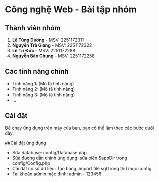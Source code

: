 # Công nghệ Web - Bài tập nhóm

## Thành viên nhóm
1. **Lê Tùng Dương** - MSV: 2251172311
2. **Nguyễn Trà Giang** - MSV: 2251172322
3. **Lê Trí Đức** - MSV: 2251172288
4. **Nguyễn Bảo Chung** - MSV: 2251172258


## Các tính năng chính
- Tính năng 1: (Mô tả tính năng)
- Tính năng 2: (Mô tả tính năng)
- Tính năng 3: (Mô tả tính năng)
- ...

## Cài đặt
Để chạy ứng dụng trên máy của bạn, bạn có thể làm theo các bước dưới đây:

##Cài đặt ứng dụng
- Sửa database: config/Database.php
- Sửa đường dẫn chính ứng dụng: sửa biến $appDir trong config/Config.php
- Cài đặt cơ sở dữ liệu: Tạo bảng, import file sql trong thư mục config
- Tài khoản admin mặc định: admin - 123456
